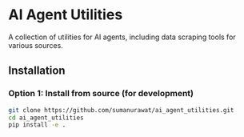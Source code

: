 # AI Agent Utilities

A collection of utilities for AI agents, including data scraping tools for various sources.

## Installation

### Option 1: Install from source (for development)

```bash
git clone https://github.com/sumanurawat/ai_agent_utilities.git
cd ai_agent_utilities
pip install -e .